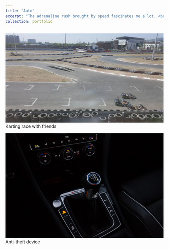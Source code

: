 ```yaml
---
title: "Auto"
excerpt: "The adrenaline rush brought by speed fascinates me a lot. <br/><img src='/images/bmw.jpg'>"
collection: portfolio
---
```


![karting](/images/karting.jpg)
Karting race with friends

![karting](/images/sticker.jpg)
Anti-theft device
